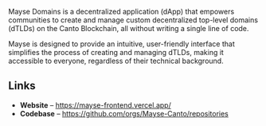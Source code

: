 Mayse Domains is a decentralized application (dApp) that empowers communities to create and manage custom decentralized top-level domains (dTLDs) on the Canto Blockchain, all without writing a single line of code.

Mayse is designed to provide an intuitive, user-friendly interface that simplifies the process of creating and managing dTLDs, making it accessible to everyone, regardless of their technical background.

## Links

- **Website** – https://mayse-frontend.vercel.app/
- **Codebase** – https://github.com/orgs/Mayse-Canto/repositories
